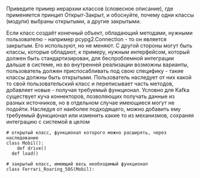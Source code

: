 Приведите пример иерархии классов (словесное описание), где применяется принцип Открыт-Закрыт, и обоснуйте, почему одни классы (модули) выбраны открытыми, а другие закрытыми.

Если класс создаёт конечный объект, обладающий методами, нужными пользователю - например pcypg2.Connection - то он является закрытым. Его используют, но не меняют. 
С другой стороны могут быть классы, которые обладают, к примеру, нужным интерфейсом, который должен быть стандартизирован, для беспроблемной интеграции дальше в системе, но во внутренней реализации возможны варианты, пользователь должен приспосабливать под свою специфику - такие классы должны быть открытыми. Пользователь наследует от них какой то свой пользовательский класс и переписывает часть методов, добавляет новые - получая требуемый функционал. Условно для Kafka существует куча коннекторов, позволяющих получать данные из разных источников, но в отдельном случае имеющиеся могут не подойти. Наследуя от наиболее подходящего, можно добавить ему требуемый функционал или изменить какие то из механизмов, сохраняя интеграцию с системой в целом

```
# открытый класс, функционал которого можно расширять, через наследование
class Mobil():
	def drive()
  def load()

# закрытый класс, имеющий весь необходимый функционал
class Ferrari_Roaring_50S(Mobil):
```